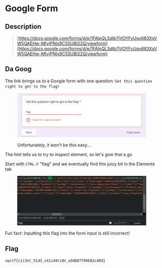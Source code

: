 # Google Form

## Description

> [https://docs.google.com/forms/d/e/1FAIpQLSdlb7jVOYFyUqv683XsVW5QAEHw-MtyjPNIx9C5SUBI22Q/viewform](https://docs.google.com/forms/d/e/1FAIpQLSdlb7jVOYFyUqv683XsVW5QAEHw-MtyjPNIx9C5SUBI22Q/viewform)

## Da Goog

The link brings us to a Google form with one question: `Get this question right to get to the flag!`

<figure><img src="../../.gitbook/assets/image.png" alt=""><figcaption><p>Unfortunately, it won't be this easy...</p></figcaption></figure>

The hint tells us to try to inspect element, so let's give that a go

Start with `CTRL-F` "flag" and we eventually find this juicy bit in the Elements tab

<figure><img src="../../.gitbook/assets/image (3) (1).png" alt=""><figcaption></figcaption></figure>

Fun fact: Inputting this flag into the form input is still incorrect!

## Flag

`uwctf{c1i3nt_51d3_v41id4ti0n_a9d807f09b82c404}`
